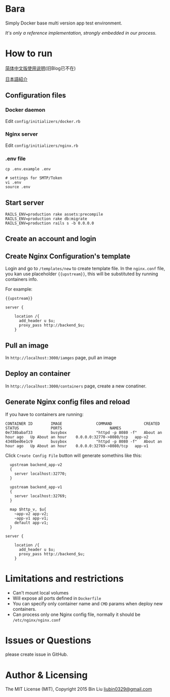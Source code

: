# Bara

Simply Docker base multi version app test environment.


*It's only a reference implementation, strongly embedded in our process.*

# How to run

[简体中文版使用说明](http://liubin.org/2015/12/08/bara-nginx-and-dokcer-based-test-env-poc/)(旧Blog已不在)

[日本語紹介](http://qiita.com/liubin/items/0090e2b16e5c3674b5b6)

## Configuration files

### Docker daemon

Edit `config/initializers/docker.rb`

### Nginx server

Edit `config/initializers/nginx.rb`

### .env file

```
cp .env.example .env

# settings for SMTP/Token
vi .env
source .env
```

## Start server


```
RAILS_ENV=production rake assets:precompile
RAILS_ENV=production rake db:migrate
RAILS_ENV=production rails s -b 0.0.0.0
```

## Create an account and login


## Create Nginx Configuration's template

Login and go to `/templates/new` to create template file. In the `nginx.conf` file, you kan use placeholder `{{upstream}}`, this will be substituted by running containers info.

For example:

```
{{upstream}}

server {

    location /{
      add_header u $u;
      proxy_pass http://backend_$u;
    } 
```

## Pull an image

In `http://localhost:3000/iamges` page, pull an image

## Deploy an container

In `http://localhost:3000/containers` page, create a new conatiner.


## Generate Nginx config files and reload

If you have to containers are running:

```
CONTAINER ID        IMAGE               COMMAND              CREATED             STATUS              PORTS                     NAMES
0e738babaf33        busybox             "httpd -p 8080 -f"   About an hour ago   Up About an hour    0.0.0.0:32770->8080/tcp   app-v2
4348bed6e1c9        busybox             "httpd -p 8080 -f"   About an hour ago   Up About an hour    0.0.0.0:32769->8080/tcp   app-v1
```

Click `Create Config File` button will generate somethins like this:

```
  upstream backend_app-v2
  {
    server localhost:32770;
  }

  upstream backend_app-v1
  {
    server localhost:32769;
  }

  map $http_v, $u{
    ~app-v2 app-v2;
    ~app-v1 app-v1;
    default app-v1;
  }

server {

    location /{
      add_header u $u;
      proxy_pass http://backend_$u;
    }
```

# Limitations and restrictions

- Can't mount local volumes
- Will expose all ports defined in `Dockerfile`
- You can specify only container name and `CMD` params when deploy new containers.
- Can process only one Nginx config file, normally it should be `/etc/nginx/nginx.conf`

# Issues or Questions

please create issue in GitHub.

# Author & Licensing

The MIT License (MIT), Copyright 2015 Bin Liu <liubin0329@gmail.com>
